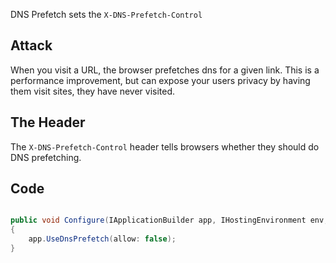 DNS Prefetch sets the `X-DNS-Prefetch-Control`

## Attack

When you visit a URL, the browser prefetches dns for a given link. This is a performance improvement, but can expose your users privacy by having them visit sites, they have never visited.


## The Header

The `X-DNS-Prefetch-Control` header tells browsers whether they should do DNS prefetching. 

## Code 

```csharp

public void Configure(IApplicationBuilder app, IHostingEnvironment env, ILoggerFactory loggerFactory)
{
    app.UseDnsPrefetch(allow: false);
}

```